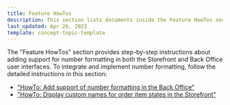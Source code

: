 ```yaml
---
title: Feature HowTos
description: This section lists documents inside the Feature HowTos section.
last_updated: Apr 26, 2023
template: concept-topic-template
---
```


The "Feature HowTos" section provides step-by-step instructions about adding support for number formatting in both the Storefront and Back Office user interfaces. To integrate and implement number formatting, follow the detailed instructions in this section:
* ["HowTo: Add support of number formatting in the Back Office"](/docs/scos/dev/tutorials-and-howtos/howtos/feature-howtos/howto-add-support-of-number-formatting-in-the-back-office.html)
* ["HowTo: Display custom names for order item states in the Storefront"](/docs/scos/dev/tutorials-and-howtos/howtos/feature-howtos/howto-add-support-for-number-formatting-in-the-storefront.html)